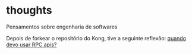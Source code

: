 # thoughts
Pensamentos sobre engenharia de softwares


Depois de forkear o repositório do Kong, tive a seguinte reflexão: [quando devo usar RPC apis?](https://github.com/AlexandreLage/thoughts/blob/master/rpc_vs_rest.md)
